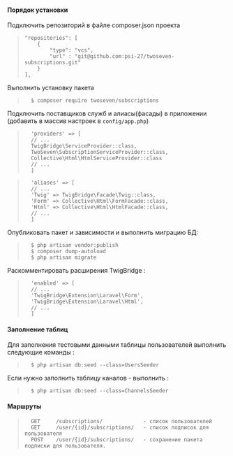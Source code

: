 #### Порядок установки
Подключить репозиторий в файле composer.json проекта
>     "repositories": [
>         {
>             "type": "vcs",
>             "url" : "git@github.com:psi-27/twoseven-subscriptions.git"
>         }
>     ],

Выполнить установку пакета
>       $ composer require twoseven/subscriptions 

Подключить поставщиков служб и алиасы(фасады) в приложении (добавить в массив настроек в `config/app.php`)
>       'providers' => [ 
>       // ...
>       TwigBridge\ServiceProvider::class,
>       TwoSeven\SubscriptionServiceProvider::class,
>       Collective\Html\HtmlServiceProvider::class
>       // ...
>       ]

>       'aliases' => [
>       // ...
>       'Twig' => TwigBridge\Facade\Twig::class,
>       'Form' => Collective\Html\FormFacade::class,
>       'Html' => Collective\Html\HtmlFacade::class,
>       // ...
>       ]

Опубликовать пакет и зависимости и выполнить миграцию БД: 
>       $ php artisan vendor:publish
>       $ composer dump-autoload
>       $ php artisan migrate

Раскомментировать расширения TwigBridge :
>       'enabled' => [
>       // ...
>       'TwigBridge\Extension\Laravel\Form',
>       'TwigBridge\Extension\Laravel\Html',
>       // ...
>       ]

#### Заполнение таблиц
Для заполнения тестовыми данными таблицы пользователей выполнить следующие команды :
>       $ php artisan db:seed --class=UsersSeeder

Если нужно заполнить таблицу каналов - выполнить :
>       $ php artisan db:seed --class=ChannelsSeeder
>

#### Маршруты
>       GET     /subscriptions/             - список пользователей
>       GET     /user/{id}/subscriptions/   - список подписок для пользователя
>       POST    /user/{id}/subscriptions/   - сохранение пакета подписки для пользователя.
